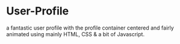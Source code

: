 # User-Profile
a fantastic user profile with  the profile container centered and fairly animated using mainly HTML, CSS & a bit of Javascript.
